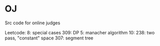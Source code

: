 # OJ
Src code for online judges

Leetcode:
	8: special cases
	309: DP
	5: manacher algorithm
	10:
	238: two pass, "constant" space
	307: segment tree
